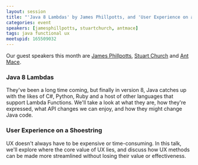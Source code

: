 ```yaml
---
layout: session
title: "'Java 8 Lambdas' by James Phillpotts, and 'User Experience on a shoestring' by Stuart Church and Ant Mace"
categories: event
speakers: [jamesphillpotts, stuartchurch, antmace]
tags: java functional ux
meetupid: 165509032
---
```


Our guest speakers this month are <a href="{% post_url 2000-01-01-james-phillpotts %}">James Phillpotts</a>, <a href="{% post_url 2000-01-01-stuart-church %}">Stuart Church</a> and <a href="{% post_url 2000-01-01-ant-mace %}">Ant Mace</a>.

### Java 8 Lambdas

They've been a long time coming, but finally in version 8, Java catches up with the likes of C#, Python, Ruby and a host of other languages that support Lambda Functions. We'll take a look at what they are, how they're expressed, what API changes we can enjoy, and how they might change Java code.

### User Experience on a Shoestring

UX doesn't always have to be expensive or time-consuming.  In this talk, we'll explore where the core value of UX lies, and discuss how UX methods can be made more streamlined without losing their value or effectiveness.
